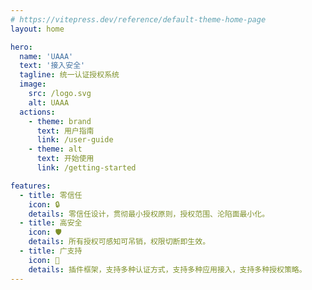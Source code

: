 ```yaml
---
# https://vitepress.dev/reference/default-theme-home-page
layout: home

hero:
  name: 'UAAA'
  text: '接入安全'
  tagline: 统一认证授权系统
  image:
    src: /logo.svg
    alt: UAAA
  actions:
    - theme: brand
      text: 用户指南
      link: /user-guide
    - theme: alt
      text: 开始使用
      link: /getting-started

features:
  - title: 零信任
    icon: 🔒
    details: 零信任设计，贯彻最小授权原则，授权范围、沦陷面最小化。
  - title: 高安全
    icon: 🛡️
    details: 所有授权可感知可吊销，权限切断即生效。
  - title: 广支持
    icon: 🚀
    details: 插件框架，支持多种认证方式，支持多种应用接入，支持多种授权策略。
---
```

